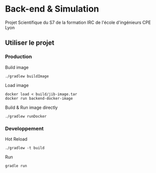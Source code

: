Back-end & Simulation
===

Projet Scientifique du S7 de la formation IRC de l'école d'ingénieurs CPE Lyon

## Utiliser le projet

### Production

Build image
```
./gradlew buildImage
```

Load image
```
docker load < build/jib-image.tar
docker run backend-docker-image
```

Build & Run image directly
```
./gradlew runDocker
```

### Developpement

Hot Reload
```
./gradlew -t build
```

Run
```
gradle run
```
